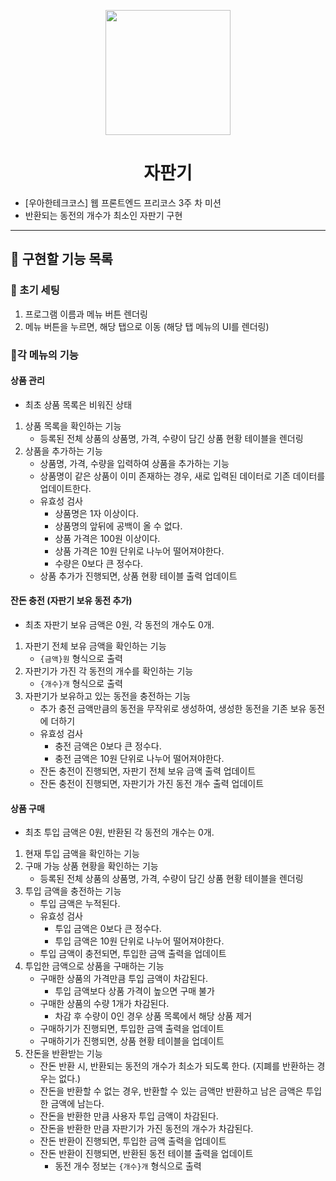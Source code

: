 <p align="middle" >
  <img width="200px;" src="https://github.com/woowacourse/javascript-vendingmachine-precourse/blob/main/images/beverage_icon.png?raw=true"/>
</p>
<h1 align="middle">자판기</h1>

- [우아한테크코스] 웹 프론트엔드 프리코스 3주 차 미션
- 반환되는 동전의 개수가 최소인 자판기 구현

---

## 🎯 구현할 기능 목록

### 📌 초기 세팅

1. 프로그램 이름과 메뉴 버튼 렌더링
2. 메뉴 버튼을 누르면, 해당 탭으로 이동 (해당 탭 메뉴의 UI를 렌더링)

### 📌각 메뉴의 기능

#### 상품 관리

- 최초 상품 목록은 비워진 상태

1. 상품 목록을 확인하는 기능
   - 등록된 전체 상품의 상품명, 가격, 수량이 담긴 상품 현황 테이블을 렌더링
2. 상품을 추가하는 기능
   - 상품명, 가격, 수량을 입력하여 상품을 추가하는 기능
   - 상품명이 같은 상품이 이미 존재하는 경우, 새로 입력된 데이터로 기존 데이터를 업데이트한다.
   - 유효성 검사
     - 상품명은 1자 이상이다.
     - 상품명의 앞뒤에 공백이 올 수 없다.
     - 상품 가격은 100원 이상이다.
     - 상품 가격은 10원 단위로 나누어 떨어져야한다.
     - 수량은 0보다 큰 정수다.
   - 상품 추가가 진행되면, 상품 현황 테이블 출력 업데이트

#### 잔돈 충전 (자판기 보유 동전 추가)

- 최초 자판기 보유 금액은 0원, 각 동전의 개수도 0개.

1. 자판기 전체 보유 금액을 확인하는 기능
   - `{금액}원` 형식으로 출력
2. 자판기가 가진 각 동전의 개수를 확인하는 기능
   - `{개수}개` 형식으로 출력
3. 자판기가 보유하고 있는 동전을 충전하는 기능
   - 추가 충전 금액만큼의 동전을 무작위로 생성하여, 생성한 동전을 기존 보유 동전에 더하기
   - 유효성 검사
     - 충전 금액은 0보다 큰 정수다.
     - 충전 금액은 10원 단위로 나누어 떨어져야한다.
   - 잔돈 충전이 진행되면, 자판기 전체 보유 금액 출력 업데이트
   - 잔돈 충전이 진행되면, 자판기가 가진 동전 개수 출력 업데이트

#### 상품 구매

- 최초 투입 금액은 0원, 반환된 각 동전의 개수는 0개.

1. 현재 투입 금액을 확인하는 기능
2. 구매 가능 상품 현황을 확인하는 기능
   - 등록된 전체 상품의 상품명, 가격, 수량이 담긴 상품 현황 테이블을 렌더링
3. 투입 금액을 충전하는 기능
   - 투입 금액은 누적된다.
   - 유효성 검사
     - 투입 금액은 0보다 큰 정수다.
     - 투입 금액은 10원 단위로 나누어 떨어져야한다.
   - 투입 금액이 충전되면, 투입한 금액 출력을 업데이트
4. 투입한 금액으로 상품을 구매하는 기능
   - 구매한 상품의 가격만큼 투입 금액이 차감된다.
     - 투입 금액보다 상품 가격이 높으면 구매 불가
   - 구매한 상품의 수량 1개가 차감된다.
     - 차감 후 수량이 0인 경우 상품 목록에서 해당 상품 제거
   - 구매하기가 진행되면, 투입한 금액 출력을 업데이트
   - 구매하기가 진행되면, 상품 현황 테이블을 업데이트
5. 잔돈을 반환받는 기능
   - 잔돈 반환 시, 반환되는 동전의 개수가 최소가 되도록 한다. (지폐를 반환하는 경우는 없다.)
   - 잔돈을 반환할 수 없는 경우, 반환할 수 있는 금액만 반환하고 남은 금액은 투입한 금액에 남는다.
   - 잔돈을 반환한 만큼 사용자 투입 금액이 차감된다.
   - 잔돈을 반환한 만큼 자판기가 가진 동전의 개수가 차감된다.
   - 잔돈 반환이 진행되면, 투입한 금액 출력을 업데이트
   - 잔돈 반환이 진행되면, 반환된 동전 테이블 출력을 업데이트
     - 동전 개수 정보는 `{개수}개` 형식으로 출력
